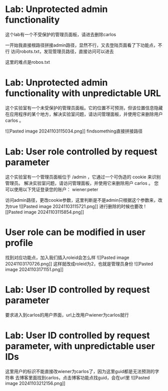 # Lab: Unprotected admin functionality
这个lab有一个不受保护的管理员面板，请进去删除carlos

一开始我直接根路径拼接admin路径，显然不行，又去登陆页面看了下功能点，不行
访问robots.txt，发现管理员路径，直接访问可以进去

这里的难点是robos.txt

# Lab: Unprotected admin functionality with unpredictable URL
这个实验室有一个未受保护的管理员面板。它的位置不可预测，但该位置信息隐藏在应用程序的某个地方，解决实验室问题，请访问管理面板，并使用它来删除用户 carlos 。

![[Pasted image 20241103115034.png]]
findsomething直接拼接路径

# Lab: User role controlled by request parameter
这个实验室有一个管理员面板位于 /admin ，它通过一个可伪造的 cookie 来识别管理员。
解决实验室问题，请访问管理面板，并使用它来删除用户 carlos 。
您可以使用以下凭证登录您的账户： wiener:peter

访问admin路径，更改cookie参数，这里判断是不是admin只根据这个参数来，改为true
![[Pasted image 20241103115721.png]]
进行删除的时候也要改
![[Pasted image 20241103115854.png]]

# User role can be modified in user profile
找到对应功能点，加入我们插入roleid会怎么样
![[Pasted image 20241103170726.png]]
这样就改成roleid为2，也就是管理员身份
![[Pasted image 20241103171151.png]]

# Lab: User ID controlled by request parameter
要求进入到carlos的用户界面，url上改用户wiener为carlos就行

# Lab: User ID controlled by request parameter, with unpredictable user IDs
这里用户的标识不能直接改wiener为carlos了，因为这里guid都是无法预测的字符串
去博客里面找到carlos，点击博客功能点找guid，会在url里
![[Pasted image 20241103212156.png]]
